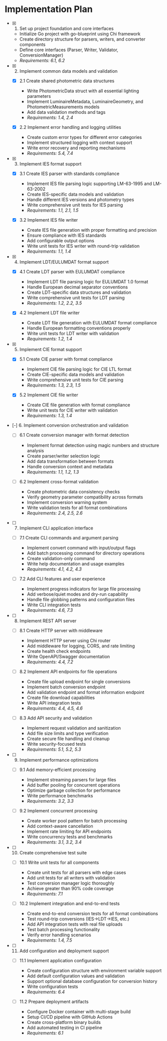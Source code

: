 # Implementation Plan

- [x] 1. Set up project foundation and core interfaces

  - Initialize Go project with go-blueprint using Chi framework
  - Create directory structure for parsers, writers, and converter components
  - Define core interfaces (Parser, Writer, Validator, ConversionManager)
  - _Requirements: 6.1, 6.2_

- [x] 2. Implement common data models and validation

  - [x] 2.1 Create shared photometric data structures

    - Write PhotometricData struct with all essential lighting parameters
    - Implement LuminaireMetadata, LuminaireGeometry, and PhotometricMeasurements models
    - Add data validation methods and tags
    - _Requirements: 1.4, 2.4_

  - [x] 2.2 Implement error handling and logging utilities
    - Create custom error types for different error categories
    - Implement structured logging with context support
    - Write error recovery and reporting mechanisms
    - _Requirements: 5.4, 7.4_

- [x] 3. Implement IES format support

  - [x] 3.1 Create IES parser with standards compliance

    - Implement IES file parsing logic supporting LM-63-1995 and LM-63-2002
    - Create IES-specific data models and validation
    - Handle different IES versions and photometry types
    - Write comprehensive unit tests for IES parsing
    - _Requirements: 1.1, 2.1, 1.5_

  - [x] 3.2 Implement IES file writer
    - Create IES file generation with proper formatting and precision
    - Ensure compliance with IES standards
    - Add configurable output options
    - Write unit tests for IES writer with round-trip validation
    - _Requirements: 1.1, 1.4_

- [x] 4. Implement LDT/EULUMDAT format support

  - [x] 4.1 Create LDT parser with EULUMDAT compliance

    - Implement LDT file parsing logic for EULUMDAT 1.0 format
    - Handle European decimal separator conventions
    - Create LDT-specific data structures and validation
    - Write comprehensive unit tests for LDT parsing
    - _Requirements: 1.2, 2.2, 3.5_

  - [x] 4.2 Implement LDT file writer
    - Create LDT file generation with EULUMDAT format compliance
    - Handle European formatting conventions properly
    - Write unit tests for LDT writer with validation
    - _Requirements: 1.2, 1.4_

- [x] 5. Implement CIE format support

  - [x] 5.1 Create CIE parser with format compliance

    - Implement CIE file parsing logic for CIE LTL format
    - Create CIE-specific data models and validation
    - Write comprehensive unit tests for CIE parsing
    - _Requirements: 1.3, 2.3, 1.5_

  - [x] 5.2 Implement CIE file writer
    - Create CIE file generation with format compliance
    - Write unit tests for CIE writer with validation
    - _Requirements: 1.3, 1.4_

- [-] 6. Implement conversion orchestration and validation

  - [ ] 6.1 Create conversion manager with format detection

    - Implement format detection using magic numbers and structure analysis
    - Create parser/writer selection logic
    - Add data transformation between formats
    - Handle conversion context and metadata
    - _Requirements: 1.1, 1.2, 1.3_

  - [ ] 6.2 Implement cross-format validation
    - Create photometric data consistency checks
    - Verify geometry parameter compatibility across formats
    - Implement conversion warning system
    - Write validation tests for all format combinations
    - _Requirements: 2.4, 2.5, 2.6_

- [ ] 7. Implement CLI application interface

  - [ ] 7.1 Create CLI commands and argument parsing

    - Implement convert command with input/output flags
    - Add batch processing command for directory operations
    - Create validation-only command
    - Write help documentation and usage examples
    - _Requirements: 4.1, 4.2, 4.3_

  - [ ] 7.2 Add CLI features and user experience
    - Implement progress indicators for large file processing
    - Add verbose/quiet modes and dry-run capability
    - Handle file globbing patterns and configuration files
    - Write CLI integration tests
    - _Requirements: 4.6, 7.3_

- [ ] 8. Implement REST API server

  - [ ] 8.1 Create HTTP server with middleware

    - Implement HTTP server using Chi router
    - Add middleware for logging, CORS, and rate limiting
    - Create health check endpoints
    - Write OpenAPI/Swagger documentation
    - _Requirements: 4.4, 7.2_

  - [ ] 8.2 Implement API endpoints for file operations

    - Create file upload endpoint for single conversions
    - Implement batch conversion endpoint
    - Add validation endpoint and format information endpoint
    - Create file download capabilities
    - Write API integration tests
    - _Requirements: 4.4, 4.5, 4.6_

  - [ ] 8.3 Add API security and validation
    - Implement request validation and sanitization
    - Add file size limits and type verification
    - Create secure file handling and cleanup
    - Write security-focused tests
    - _Requirements: 5.1, 5.2, 5.3_

- [ ] 9. Implement performance optimizations

  - [ ] 9.1 Add memory-efficient processing

    - Implement streaming parsers for large files
    - Add buffer pooling for concurrent operations
    - Optimize garbage collection for performance
    - Write performance benchmarks
    - _Requirements: 3.2, 3.3_

  - [ ] 9.2 Implement concurrent processing
    - Create worker pool pattern for batch processing
    - Add context-aware cancellation
    - Implement rate limiting for API endpoints
    - Write concurrency tests and benchmarks
    - _Requirements: 3.1, 3.2, 3.4_

- [ ] 10. Create comprehensive test suite

  - [ ] 10.1 Write unit tests for all components

    - Create unit tests for all parsers with edge cases
    - Add unit tests for all writers with validation
    - Test conversion manager logic thoroughly
    - Achieve greater than 90% code coverage
    - _Requirements: 7.1_

  - [ ] 10.2 Implement integration and end-to-end tests
    - Create end-to-end conversion tests for all format combinations
    - Test round-trip conversions (IES→LDT→IES, etc.)
    - Add API integration tests with real file uploads
    - Test batch processing functionality
    - Verify error handling scenarios
    - _Requirements: 1.4, 7.5_

- [ ] 11. Add configuration and deployment support

  - [ ] 11.1 Implement application configuration

    - Create configuration structure with environment variable support
    - Add default configuration values and validation
    - Support optional database configuration for conversion history
    - Write configuration tests
    - _Requirements: 6.4_

  - [ ] 11.2 Prepare deployment artifacts
    - Configure Docker container with multi-stage build
    - Setup CI/CD pipeline with GitHub Actions
    - Create cross-platform binary builds
    - Add automated testing in CI pipeline
    - _Requirements: 6.1_
